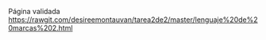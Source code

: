 
Página validada
https://rawgit.com/desireemontauvan/tarea2de2/master/lenguaje%20de%20marcas%202.html
